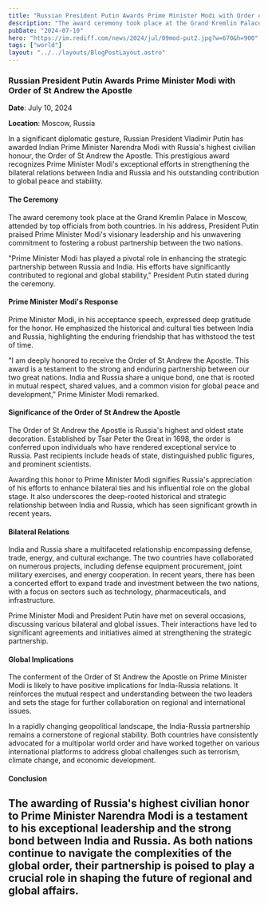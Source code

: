 ```yaml
---
title: "Russian President Putin Awards Prime Minister Modi with Order of St Andrew the Apostle"
description: "The award ceremony took place at the Grand Kremlin Palace in Moscow, attended by top officials from both countries."
pubDate: "2024-07-10"
hero: "https://im.rediff.com/news/2024/jul/09mod-put2.jpg?w=670&h=900"
tags: ["world"]
layout: "../../layouts/BlogPostLayout.astro"
---
```

### Russian President Putin Awards Prime Minister Modi with Order of St Andrew the Apostle

**Date**: July 10, 2024

**Location**: Moscow, Russia

In a significant diplomatic gesture, Russian President Vladimir Putin has awarded Indian Prime Minister Narendra Modi with Russia's highest civilian honour, the Order of St Andrew the Apostle. This prestigious award recognizes Prime Minister Modi's exceptional efforts in strengthening the bilateral relations between India and Russia and his outstanding contribution to global peace and stability.

#### **The Ceremony**

The award ceremony took place at the Grand Kremlin Palace in Moscow, attended by top officials from both countries. In his address, President Putin praised Prime Minister Modi's visionary leadership and his unwavering commitment to fostering a robust partnership between the two nations.

"Prime Minister Modi has played a pivotal role in enhancing the strategic partnership between Russia and India. His efforts have significantly contributed to regional and global stability," President Putin stated during the ceremony.

#### **Prime Minister Modi's Response**

Prime Minister Modi, in his acceptance speech, expressed deep gratitude for the honor. He emphasized the historical and cultural ties between India and Russia, highlighting the enduring friendship that has withstood the test of time.

"I am deeply honored to receive the Order of St Andrew the Apostle. This award is a testament to the strong and enduring partnership between our two great nations. India and Russia share a unique bond, one that is rooted in mutual respect, shared values, and a common vision for global peace and development," Prime Minister Modi remarked.

#### **Significance of the Order of St Andrew the Apostle**

The Order of St Andrew the Apostle is Russia's highest and oldest state decoration. Established by Tsar Peter the Great in 1698, the order is conferred upon individuals who have rendered exceptional service to Russia. Past recipients include heads of state, distinguished public figures, and prominent scientists.

Awarding this honor to Prime Minister Modi signifies Russia's appreciation of his efforts to enhance bilateral ties and his influential role on the global stage. It also underscores the deep-rooted historical and strategic relationship between India and Russia, which has seen significant growth in recent years.

#### **Bilateral Relations**

India and Russia share a multifaceted relationship encompassing defense, trade, energy, and cultural exchange. The two countries have collaborated on numerous projects, including defense equipment procurement, joint military exercises, and energy cooperation. In recent years, there has been a concerted effort to expand trade and investment between the two nations, with a focus on sectors such as technology, pharmaceuticals, and infrastructure.

Prime Minister Modi and President Putin have met on several occasions, discussing various bilateral and global issues. Their interactions have led to significant agreements and initiatives aimed at strengthening the strategic partnership.

#### **Global Implications**

The conferment of the Order of St Andrew the Apostle on Prime Minister Modi is likely to have positive implications for India-Russia relations. It reinforces the mutual respect and understanding between the two leaders and sets the stage for further collaboration on regional and international issues.

In a rapidly changing geopolitical landscape, the India-Russia partnership remains a cornerstone of regional stability. Both countries have consistently advocated for a multipolar world order and have worked together on various international platforms to address global challenges such as terrorism, climate change, and economic development.

#### **Conclusion**

The awarding of Russia's highest civilian honor to Prime Minister Narendra Modi is a testament to his exceptional leadership and the strong bond between India and Russia. As both nations continue to navigate the complexities of the global order, their partnership is poised to play a crucial role in shaping the future of regional and global affairs.
---
